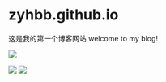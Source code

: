 # zyhbb.github.io
这是我的第一个博客网站
welcome to my blog!
<p>
  
  <img src="https://img0.baidu.com/it/u=388943653,2824140243&fm=253&fmt=auto&app=138&f=JPEG?w=500&h=500"></img>

</p>
<p>
<img src="https://img.shields.io/static/v1?label=Program&message=Python&color=blue"/>
<a href="你的CSDN主页链接"><img src="https://img.shields.io/static/v1?label=Blog&message=CSDN&color=red"/></a>
</p>
